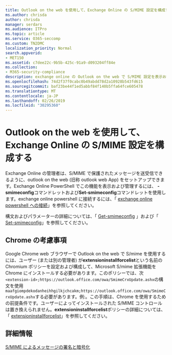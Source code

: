 ```yaml
---
title: Outlook on the web を使用して、Exchange Online の S/MIME 設定を構成する
ms.author: chrisda
author: chrisda
manager: serdars
ms.audience: ITPro
ms.topic: article
ms.service: O365-seccomp
ms.custom: TN2DMC
localization_priority: Normal
search.appverid:
- MET150
ms.assetid: c7dee22c-9b5b-425c-91a9-d093204ff84e
ms.collection:
- M365-security-compliance
description: exchange online の Outlook on the web で S/MIME 設定を表示および構成するために必要な exchange online 管理者の簡単な説明。
ms.openlocfilehash: 74d2f37f0cabc0b49abdd78d2a10928b543fd615
ms.sourcegitcommit: baf23be44f1ed5abbf84f140b5ffa64fce605478
ms.translationtype: MT
ms.contentlocale: ja-JP
ms.lasthandoff: 02/26/2019
ms.locfileid: "30295360"
---
```

# <a name="configure-smime-settings-in-exchange-online-for-outlook-on-the-web"></a>Outlook on the web を使用して、Exchange Online の S/MIME 設定を構成する

Exchange Online の管理者は、S/MIME で保護されたメッセージを送受信できるように、outlook on the web (旧称 outlook web App) をセットアップできます。Exchange Online PowerShell でこの機能を表示および管理するには、 **-smimeconfig**コマンドレットおよび**Set-smimeconfig**コマンドレットを使用します。exchange online powershell に接続するには、「 [exchange online powershell への接続](https://go.microsoft.com/fwlink/p/?linkid=396554)」を参照してください。

構文およびパラメーターの詳細については、「 [Get-smimeconfig](http://technet.microsoft.com/library/4b29fa89-0840-4fe9-8885-019fcef2e02b.aspx) 」および「 [Set-smimeconfig](http://technet.microsoft.com/library/de357ce0-8143-4c36-8032-026292fc63f0.aspx)」を参照してください。

## <a name="considerations-for-chrome"></a>Chrome の考慮事項

Google Chrome web ブラウザーで Outlook on the web で S/mime を使用するには、ユーザー (または別の管理者) が**extensioninstallforcelist**という名前の Chromium ポリシーを設定および構成して、Microsoft S/mime 拡張機能を Chrome にインストールする必要があります。このポリシーでは、次`<extension-id>;https://outlook.office.com/owa/SmimeCrxUpdate.ashx`の構文を使用`maafgiompdekodanheihhgilkjchcakm;https://outlook.office.com/owa/SmimeCrxUpdate.ashx`する必要があります。例:。この手順は、Chrome を使用するための前提条件です。ユーザーによってインストールされた S/MIME コントロールは置き換えられません。**extensioninstallforcelist**ポリシーの詳細については、「 [extensioninstallforcelist](http://dev.chromium.org/administrators/policy-list-3#ExtensionInstallForcelist)」を参照してください。

## <a name="for-more-information"></a>詳細情報

[S/MIME によるメッセージの署名と暗号化](s-mime-for-message-signing-and-encryption.md)

